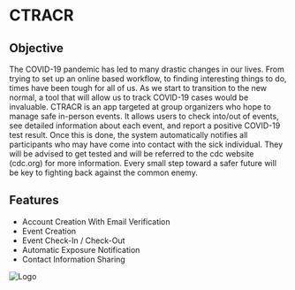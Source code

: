 # CTRACR

## Objective

The COVID-19 pandemic has led to many drastic changes in our lives. From trying to set up an online based workflow, to finding interesting things to do, times have been tough for all of us. As we start to transition to the new normal, a tool that will allow us to track COVID-19 cases would be invaluable. CTRACR is an app targeted at group organizers who hope to manage safe in-person events. It allows users to check into/out of events, see detailed information about each event, and report a positive COVID-19 test result. Once this is done, the system automatically notifies all participants who may have come into contact with the sick individual. They will be advised to get tested and will be referred to the cdc website (cdc.org) for more information. Every small step toward a safer future will be key to fighting back against the common enemy.

## Features

* Account Creation With Email Verification
* Event Creation
* Event Check-In / Check-Out
* Automatic Exposure Notification
* Contact Information Sharing

![Logo](https://github.com/sferia003/ctracr/blob/master/assets/images/small_logo.png?raw=true)
